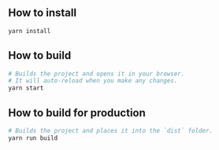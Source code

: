 ## How to install

```sh
yarn install
```

## How to build

```sh
# Builds the project and opens it in your browser.
# It will auto-reload when you make any changes.
yarn start
```

## How to build for production

```sh
# Builds the project and places it into the `dist` folder.
yarn run build
```
